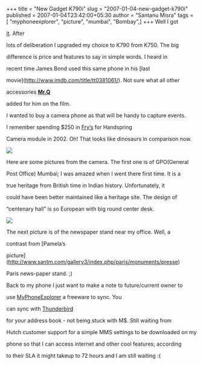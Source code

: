 +++
title = "New Gadget K790i"
slug = "2007-01-04-new-gadget-k790i"
published = 2007-01-04T23:42:00+05:30
author = "Santanu Misra"
tags = [ "myphoneexplorer", "picture", "mumbai", "Bombay",]
+++
Well I got
[it](http://blog.santm.com/2006/08/04/swiss-map-tgv-and-gizmo/). After
lots of deliberation I upgraded my choice to K790 from K750. The big
difference is price and features to say in simple words. I heard in
recent time James Bond used this same phone in his [last
movie](http://www.imdb.com/title/tt0381061/). Not sure what all other
accessories [**Mr.Q**](http://en.wikipedia.org/wiki/Q_(James_Bond))
added for him on the film.

I wanted to buy a camera phone as that will be handy to capture events.
I remember spending $250 in [Fry’s](http://frys.com/) for Handspring
Camera module in 2002. Oh! That looks like dinosaurs in comparison now.

[![](../images/2007-01-04-new-gadget-k790i-tn_gpo2.jpg)](/image_article/gpo2.jpg)

Here are some pictures from the camera. The first one is of GPO(General
Post Office) Mumbai; I was amazed when I went there first time. It is a
true heritage from British time in Indian history. Unfortunately, it
could have been better maintained like a heritage site. The design of
“centenary hall” is so European with big round center desk.

[![](../images/2007-01-04-new-gadget-k790i-tn_newsstand.jpg)](/image_article/newsstand.jpg)

The next picture is of the newspaper stand near my office. Well, a
contrast from [Pamela’s
picture](http://www.santm.com/gallery3/index.php/paris/monuments/presse)
Paris news-paper stand. ;)

Back to my phone I just want to make a note to future/current owner to
use [MyPhoneExplorer](http://www.fjsoft.at/en/) a freeware to sync. You
can sync with [Thunderbird](http://www.mozilla.com/en-US/thunderbird/)
for your address book - not being stuck with M$. Still waiting from
Hutch customer support for a simple MMS settings to be downloaded on my
phone so that I can access internet and other cool features; according
to their SLA it might takeup to 72 hours and I am still waiting :(
